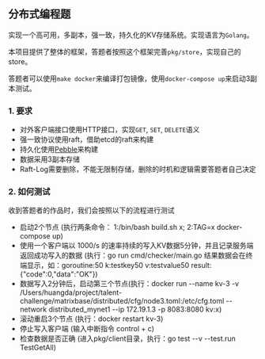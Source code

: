 ## 分布式编程题
实现一个高可用，多副本，强一致，持久化的KV存储系统。实现语言为`Golang`。

本项目提供了整体的框架，答题者按照这个框架完善`pkg/store`，实现自己的store。

答题者可以使用`make docker`来编译打包镜像，使用`docker-compose up`来启动3副本测试。

### 1. 要求
* 对外客户端接口使用HTTP接口，实现`GET`, `SET`, `DELETE`语义
* 强一致协议使用raft，借助etcd的raft来构建
* 持久化使用[Pebble](https://github.com/cockroachdb/pebble)来构建
* 数据采用3副本存储
* Raft-Log需要删除，不能无限制存储，删除的时机和逻辑需要答题者自己决定

### 2. 如何测试
收到答题者的作品时，我们会按照以下的流程进行测试

* 启动2个节点 (执行两条命令： 1:/bin/bash build.sh x; 2:TAG=x docker-compose up)
* 使用一个客户端以 1000/s 的速率持续的写入KV数据5分钟，并且记录服务端返回成功写入的数据 (执行：go run cmd/checker/main.go 结果数据会在终端显示，如：goroutine:50 k:testkey50 v:testvalue50 result:{"code":0,"data":"OK"})
* 数据写入2分钟后，启动第三个节点(执行：docker run --name kv-3 -v /Users/huangda/project/talent-challenge/matrixbase/distributed/cfg/node3.toml:/etc/cfg.toml --network distributed_mynet1 --ip 172.19.1.3 -p 8083:8080 kv:x)
* 滚动重启3个节点 (执行：docker restart kv-3)
* 停止写入客户端 (输入中断指令 control + c)
* 检查数据是否正确 (进入pkg/client目录，执行：go test --v --test.run TestGetAll)

